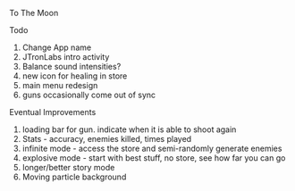 To The Moon

Todo 

1. Change App name
2. JTronLabs intro activity
3. Balance sound intensities?
4. new icon for healing in store
5. main menu redesign
6. guns occasionally come out of sync

Eventual Improvements

1. loading bar for gun. indicate when it is able to shoot again
1. Stats - accuracy, enemies killed, times played
1. infinite mode - access the store and semi-randomly generate enemies
1. explosive mode - start with best stuff, no store, see how far you can go
1. longer/better story mode
1. Moving particle background